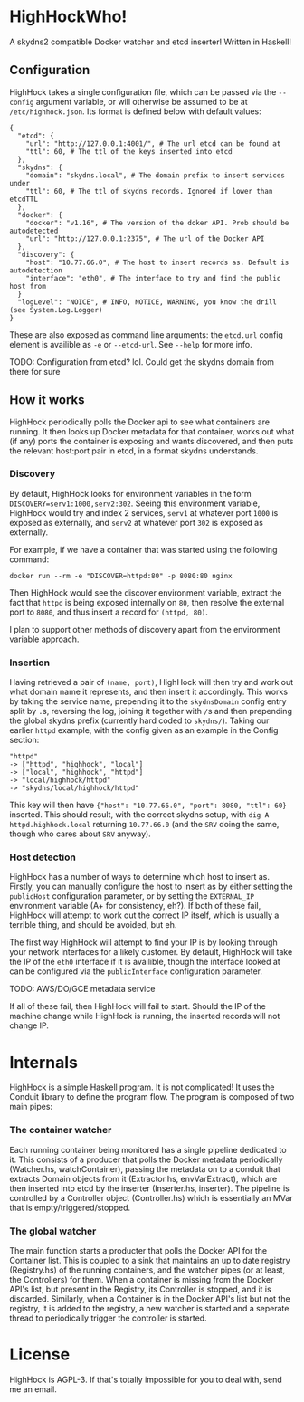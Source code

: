 HighHockWho!
============

A skydns2 compatible Docker watcher and etcd inserter! Written in Haskell!

Configuration
-------------

HighHock takes a single configuration file, which can be passed via the
`--config` argument variable, or will otherwise be assumed to be at
`/etc/highhock.json`. Its format is defined below with default values:

    {
      "etcd": {
        "url": "http://127.0.0.1:4001/", # The url etcd can be found at
        "ttl": 60, # The ttl of the keys inserted into etcd
      },
      "skydns": {
        "domain": "skydns.local", # The domain prefix to insert services under
        "ttl": 60, # The ttl of skydns records. Ignored if lower than etcdTTL
      },
      "docker": {
        "docker": "v1.16", # The version of the doker API. Prob should be autodetected
        "url": "http://127.0.0.1:2375", # The url of the Docker API
      },
      "discovery": {
        "host": "10.77.66.0", # The host to insert records as. Default is autodetection
        "interface": "eth0", # The interface to try and find the public host from
      }
      "logLevel": "NOICE", # INFO, NOTICE, WARNING, you know the drill (see System.Log.Logger)
    }

These are also exposed as command line arguments: the `etcd.url` config element
is availible as `-e` or `--etcd-url`. See `--help` for more info.

TODO: Configuration from etcd? lol. Could get the skydns domain from there for sure

How it works
------------

HighHock periodically polls the Docker api to see what containers are running.
It then looks up Docker metadata for that container, works out what (if any)
ports the container is exposing and wants discovered, and then puts the relevant
host:port pair in etcd, in a format skydns understands.

### Discovery

By default, HighHock looks for environment variables in the form
`DISCOVERY=serv1:1000,serv2:302`. Seeing this environment variable, HighHock
would try and index 2 services, `serv1` at whatever port `1000` is exposed as
externally, and `serv2` at whatever port `302` is exposed as externally.

For example, if we have a container that was started using the following
command:

    docker run --rm -e "DISCOVER=httpd:80" -p 8080:80 nginx

Then HighHock would see the discover environment variable, extract the fact that
`httpd` is being exposed internally on `80`, then resolve the external port to
`8080`, and thus insert a record for `(httpd, 80)`.

I plan to support other methods of discovery apart from the environment variable
approach.

### Insertion

Having retrieved a pair of `(name, port)`, HighHock will then try and work out
what domain name it represents, and then insert it accordingly. This works by
taking the service name, prepending it to the `skydnsDomain` config entry split
by `.`s, reversing the log, joining it together with `/`s and then prepending
the global skydns prefix (currently hard coded to `skydns/`). Taking our earlier
`httpd` example, with the config given as an example in the Config section:

    "httpd"
    -> ["httpd", "highhock", "local"]
    -> ["local", "highhock", "httpd"]
    -> "local/highhock/httpd"
    -> "skydns/local/highhock/httpd"

This key will then have `{"host": "10.77.66.0", "port": 8080, "ttl": 60}`
inserted. This should result, with the correct skydns setup, with
`dig A httpd.highhock.local` returning `10.77.66.0` (and the `SRV` doing the
same, though who cares about `SRV` anyway).

### Host detection

HighHock has a number of ways to determine which host to insert as. Firstly, you
can manually configure the host to insert as by either setting the `publicHost`
configuration parameter, or by setting the `EXTERNAL_IP` environment variable
(A+ for consistency, eh?). If both of these fail, HighHock will attempt to work
out the correct IP itself, which is usually a terrible thing, and should be
avoided, but eh.

The first way HighHock will attempt to find your IP is by looking through your
network interfaces for a likely customer. By default, HighHock will take the IP
of the `eth0` interface if it is availible, though the interface looked at can
be configured via the `publicInterface` configuration parameter.

TODO: AWS/DO/GCE metadata service

If all of these fail, then HighHock will fail to start. Should the IP of the
machine change while HighHock is running, the inserted records will not change
IP.

Internals
=========

HighHock is a simple Haskell program. It is not complicated! It uses the Conduit
library to define the program flow. The program is composed of two main pipes:

### The container watcher

Each running container being monitored has a single pipeline dedicated to it.
This consists of a producer that polls the Docker metadata periodically
(Watcher.hs, watchContainer), passing the metadata on to a conduit that extracts
Domain objects from it (Extractor.hs, envVarExtract), which are then inserted
into etcd by the inserter (Inserter.hs, inserter). The pipeline is controlled by
a Controller object (Controller.hs) which is essentially an MVar that is
empty/triggered/stopped.

### The global watcher

The main function starts a producter that polls the Docker API for the Container
list. This is coupled to a sink that maintains an up to date registry (Registry.hs)
of the running containers, and the watcher pipes (or at least, the Controllers)
for them. When a container is missing from the Docker API's list, but present in
the Registry, its Controller is stopped, and it is discarded. Similarly, when a
Container is in the Docker API's list but not the registry, it is added to the
registry, a new watcher is started and a seperate thread to periodically trigger
the controller is started.

License
=======

HighHock is AGPL-3. If that's totally impossible for you to deal with, send me
an email.
